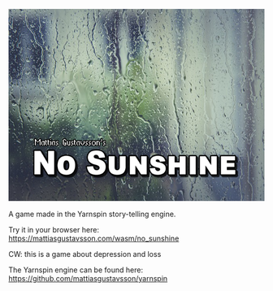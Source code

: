![No Sunshine](images/title.png)

A game made in the Yarnspin story-telling engine.

Try it in your browser here:
https://mattiasgustavsson.com/wasm/no_sunshine

CW: this is a game about depression and loss

The Yarnspin engine can be found here:
https://github.com/mattiasgustavsson/yarnspin
